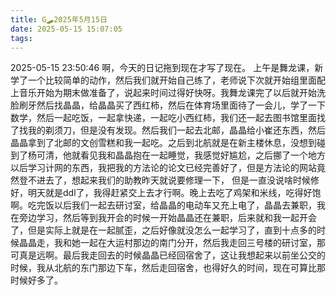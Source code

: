 ```yaml
---
title: G🛹2025年5月15日
date: 2025-05-15 15:07:05
tags:
---
```


2025-05-15 23:50:46
啊，今天的日记拖到现在才写了现在。
上午是舞龙课，新学了一个比较简单的动作，然后我们就开始自己练了，老师说下次就开始组里面配上音乐开始为期末做准备了，说起来时间过得好快呀。我舞龙课完了以后就开始洗脸刷牙然后找晶晶，给晶晶买了西红柿，然后在体育场里面待了一会儿，学了一下数学，然后一起吃饭，一起拿快递，一起吃小西红柿，我们还一起去图书馆里面找了找我的剃须刀，但是没有发现。然后我们一起去北邮，晶晶给小崔还东西，然后晶晶拿到了北邮的文创雪糕和我一起吃。之后到北航就是在新主楼休息，没想到碰到了杨可清，他就看见我和晶晶抱在一起睡觉，我感觉好尴尬，之后挪了一个地方以后学习计网的东西，我把我的方法论的论文已经完善好了，但是方法论的网站竟然登不进去了，想起来我们的助教昨天就说要修理一下， 但是一直没说啥时候修好，明天就是ddl了，我得赶紧交上去才行啊。晚上去吃了鸡架和米线，吃得好饱啊。吃完饭以后我们一起去研讨室，给晶晶的电动车又充上电了，晶晶去兼职，我在旁边学习，然后等到我开会的时候一开始晶晶还在兼职，后来就和我一起开会了，但是实际上就是在一起腻歪，之后好像就没怎么一起学习了，直到十点多的时候晶晶走，我和她一起在大运村那边的南门分开，然后我走回三号楼的研讨室，那可真是远啊。最后我走回去的时候晶晶已经回宿舍了，这让我想起来以前坐公交的时候，我从北航的东门那边下车，然后走回宿舍，也得好久的时间，现在可算比那时候好多了。
